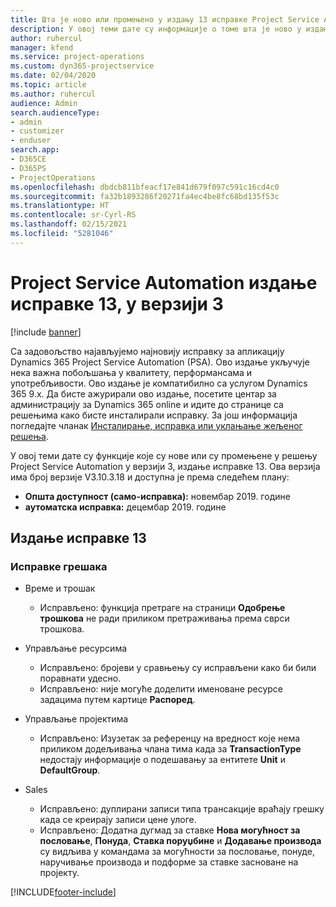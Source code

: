 ```yaml
---
title: Шта је ново или промењено у издању 13 исправке Project Service Automation верзије 3
description: У овој теми дате су информације о томе шта је ново у издању исправке 13 за Project Service Automation у верзији 3.
author: ruhercul
manager: kfend
ms.service: project-operations
ms.custom: dyn365-projectservice
ms.date: 02/04/2020
ms.topic: article
ms.author: ruhercul
audience: Admin
search.audienceType:
- admin
- customizer
- enduser
search.app:
- D365CE
- D365PS
- ProjectOperations
ms.openlocfilehash: dbdcb811bfeacf17e841d679f097c591c16cd4c0
ms.sourcegitcommit: fa32b1893286f20271fa4ec4be8fc68bd135f53c
ms.translationtype: HT
ms.contentlocale: sr-Cyrl-RS
ms.lasthandoff: 02/15/2021
ms.locfileid: "5281046"
---
```

# <a name="project-service-automation-update-release-13-v3"></a>Project Service Automation издање исправке 13, у верзији 3

[!include [banner](../includes/psa-now-project-operations.md)]

Са задовољство најављујемо најновију исправку за апликацију Dynamics 365 Project Service Automation (PSA). Ово издање укључује нека важна побољшања у квалитету, перформансама и употребљивости. Ово издање је компатибилно са услугом Dynamics 365 9.x. Да бисте ажурирали ово издање, посетите центар за администрацију за Dynamics 365 online и идите до странице са решењима како бисте инсталирали исправку. За још информација погледајте чланак [Инсталирање, исправка или уклањање жељеног решења](https://docs.microsoft.com/power-platform/admin/install-remove-preferred-solution).

У овој теми дате су функције које су нове или су промењене у решењу Project Service Automation у верзији 3, издање исправке 13. Ова верзија има број верзије V3.10.3.18 и доступна је према следећем плану:

- **Општа доступност (само-исправка):** новембар 2019. године
- **аутоматска исправка:** децембар 2019. године


## <a name="update-release-13"></a>Издање исправке 13 

### <a name="bug-fixes"></a>Исправке грешака

- Време и трошак

     - Исправљено: функција претраге на страници **Одобрење трошкова** не ради приликом претраживања према сврси трошкова.

- Управљање ресурсима

     - Исправљено: бројеви у сравњењу су исправљени како би били поравнати удесно.
     - Исправљено: није могуће доделити именоване ресурсе задацима путем картице **Распоред**.

- Управљање пројектима

     - Исправљено: Изузетак за референцу на вредност које нема приликом додељивања члана тима када за **TransactionType** недостају информације о подешавању за ентитете **Unit** и **DefaultGroup**.

- Sales

     - Исправљено: дуплирани записи типа трансакције враћају грешку када се креирају записи цене улоге.
     - Исправљено: Додатна дугмад за ставке **Нова могућност за пословање**, **Понуда**, **Ставка поруџбине** и **Додавање производа** су видљива у командама за могућности за пословање, понуде, наручивање производа и подформе за ставке засноване на пројекту.




[!INCLUDE[footer-include](../includes/footer-banner.md)]